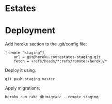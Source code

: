 # Estates

# Deployment

Add heroku section to the .git/config file:

```
[remote "staging"]
	url = git@heroku.com:estates-staging.git
	fetch = +refs/heads/*:refs/remotes/heroku/*
```

Deploy it using:

```
git push staging master
```

Apply migrations:

```
heroku run rake db:migrate --remote staging
```

